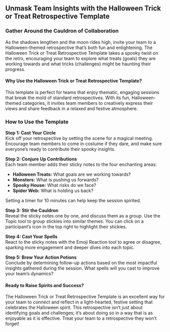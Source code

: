 Unmask Team Insights with the Halloween Trick or Treat Retrospective Template
-----------------------------------------------------------------------------

### Gather Around the Cauldron of Collaboration

As the shadows lengthen and the moon rides high, invite your team to a Halloween-themed retrospective that’s both fun and enlightening. The Halloween Trick or Treat Retrospective Template takes a spooky twist on the retro, encouraging your team to explore what treats (goals) they are working towards and what tricks (challenges) might be haunting their progress.

#### Why Use the Halloween Trick or Treat Retrospective Template?

This template is perfect for teams that enjoy thematic, engaging sessions that break the mold of standard retrospectives. With its fun, Halloween-themed categories, it invites team members to creatively express their views and share feedback in a relaxed and festive atmosphere.

### How to Use the Template

**Step 1: Cast Your Circle**  
Kick off your retrospective by setting the scene for a magical meeting. Encourage team members to come in costume if they dare, and make sure everyone’s ready to contribute their spooky insights.

**Step 2: Conjure Up Contributions**  
Each team member adds their sticky notes to the four enchanting areas:

*   **Halloween Treats:** What goals are we working towards?
*   **Monsters:** What is pushing us forwards?
*   **Spooky House:** What risks do we face?
*   **Spider Web:** What is holding us back?

Setting a timer for 10 minutes can help keep the session spirited.

**Step 3: Stir the Cauldron**  
Reveal the sticky notes one by one, and discuss them as a group. Use the Topic tool to group stickies into similar themes. You can click on a participant’s icon in the top right to highlight their stickies.

**Step 4: Cast Your Spells**  
React to the sticky notes with the Emoji Reaction tool to agree or disagree, sparking more engagement and deeper dives into each topic.

**Step 5: Brew Your Action Potions**  
Conclude by determining follow-up actions based on the most impactful insights gathered during the session. What spells will you cast to improve your team’s dynamics?

#### Ready to Raise Spirits and Success?

The Halloween Trick or Treat Retrospective Template is an excellent way for your team to connect and reflect in a light-hearted, festive setting that celebrates the Halloween spirit. This retrospective isn’t just about identifying goals and challenges; it’s about doing so in a way that is as enjoyable as it is effective. Treat your team to a retrospective they won’t forget!